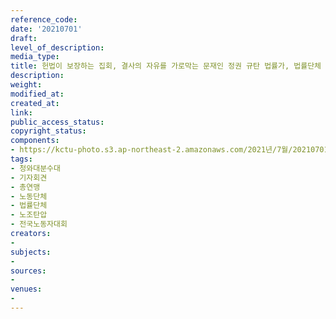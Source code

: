 ```yaml
---
reference_code: 
date: '20210701'
draft: 
level_of_description: 
media_type: 
title: 헌법이 보장하는 집회, 결사의 자유를 가로막는 문재인 정권 규탄 법률가, 법률단체 기자회견
description: 
weight: 
modified_at: 
created_at: 
link: 
public_access_status: 
copyright_status: 
components:
- https://kctu-photo.s3.ap-northeast-2.amazonaws.com/2021년/7월/20210701-헌법이+보장하는+집회,+결사의+자유를+가로막는+문재인+정권+규탄+법률가,+법률단체+기자회견_청와대분수대_기자회견_총연맹_노동단체_법률단체_노조탄압_전국노동자대회/_1D20725.jpg
tags:
- 청와대분수대
- 기자회견
- 총연맹
- 노동단체
- 법률단체
- 노조탄압
- 전국노동자대회
creators:
- 
subjects:
- 
sources:
- 
venues:
- 
---
```

